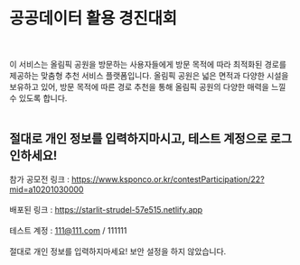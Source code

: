 # 공공데이터 활용 경진대회
<br><br>
이 서비스는 올림픽 공원을 방문하는 사용자들에게 방문 목적에 따라 최적화된 경로를 제공하는 맞춤형 추천 서비스 플랫폼입니다. 올림픽 공원은 넓은 면적과 다양한 시설을 보유하고 있어, 방문 목적에 따른 경로 추천을 통해 올림픽 공원의 다양한 매력을 느낄 수 있도록 합니다.<br><br>

## 절대로 개인 정보를 입력하지마시고, 테스트 계정으로 로그인하세요!

참가 공모전 링크 : https://www.ksponco.or.kr/contestParticipation/22?mid=a10201030000
<br><br>
배포된 링크 : https://starlit-strudel-57e515.netlify.app
<br><br>
테스트 계정 : 111@111.com / 111111
<br><br>
절대로 개인 정보를 입력하지마세요! 보안 설정을 하지 않았습니다.

